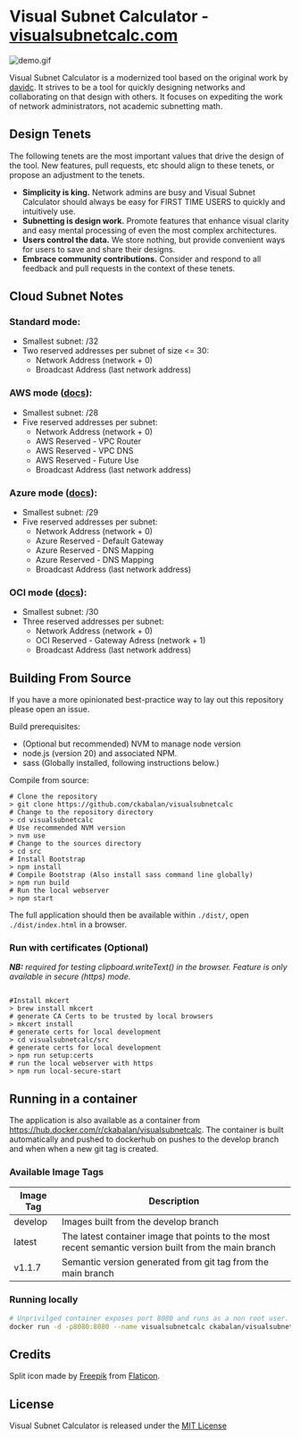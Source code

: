 # Visual Subnet Calculator - [visualsubnetcalc.com](https://visualsubnetcalc.com)

![demo.gif](src%2Fdemo.gif)

Visual Subnet Calculator is a modernized tool based on the original work by [davidc](https://github.com/davidc/subnets).
It strives to be a tool for quickly designing networks and collaborating on that design with others. It focuses on
expediting the work of network administrators, not academic subnetting math.

## Design Tenets

The following tenets are the most important values that drive the design of the tool. New features, pull requests, etc
should align to these tenets, or propose an adjustment to the tenets.

- **Simplicity is king.** Network admins are busy and Visual Subnet Calculator should always be easy for FIRST TIME USERS to
  quickly and intuitively use.
- **Subnetting is design work.** Promote features that enhance visual clarity and easy mental processing of even the most
  complex architectures.
- **Users control the data.** We store nothing, but provide convenient ways for users to save and share their designs.
- **Embrace community contributions.** Consider and respond to all feedback and pull requests in the context of these
  tenets.

## Cloud Subnet Notes

### Standard mode:

- Smallest subnet: /32
- Two reserved addresses per subnet of size <= 30:
  - Network Address (network + 0)
  - Broadcast Address (last network address)

### AWS mode ([docs](https://docs.aws.amazon.com/vpc/latest/userguide/subnet-sizing.html)):

- Smallest subnet: /28
- Five reserved addresses per subnet:
  - Network Address (network + 0)
  - AWS Reserved - VPC Router
  - AWS Reserved - VPC DNS
  - AWS Reserved - Future Use
  - Broadcast Address (last network address)

### Azure mode ([docs](https://learn.microsoft.com/en-us/azure/virtual-network/virtual-networks-faq#are-there-any-restrictions-on-using-ip-addresses-within-these-subnets)):

- Smallest subnet: /29
- Five reserved addresses per subnet:
  - Network Address (network + 0)
  - Azure Reserved - Default Gateway
  - Azure Reserved - DNS Mapping
  - Azure Reserved - DNS Mapping
  - Broadcast Address (last network address)

### OCI mode ([docs](https://docs.oracle.com/en-us/iaas/Content/Network/Concepts/overview.htm#Reserved__reserved_subnet)):

- Smallest subnet: /30
- Three reserved addresses per subnet:
  - Network Address (network + 0)
  - OCI Reserved - Gateway Adress (network + 1)
  - Broadcast Address (last network address)

## Building From Source

If you have a more opinionated best-practice way to lay out this repository please open an issue.

Build prerequisites:

- (Optional but recommended) NVM to manage node version
- node.js (version 20) and associated NPM.
- sass (Globally installed, following instructions below.)

Compile from source:

```shell
# Clone the repository
> git clone https://github.com/ckabalan/visualsubnetcalc
# Change to the repository directory
> cd visualsubnetcalc
# Use recommended NVM version
> nvm use
# Change to the sources directory
> cd src
# Install Bootstrap
> npm install
# Compile Bootstrap (Also install sass command line globally)
> npm run build
# Run the local webserver
> npm start
```

The full application should then be available within `./dist/`, open `./dist/index.html` in a browser.

### Run with certificates (Optional)

**_NB:_** _required for testing clipboard.writeText() in the browser. Feature is only available in secure (https) mode._

```shell

#Install mkcert
> brew install mkcert
# generate CA Certs to be trusted by local browsers
> mkcert install
# generate certs for local development
> cd visualsubnetcalc/src
# generate certs for local development
> npm run setup:certs
# run the local webserver with https
> npm run local-secure-start
```

## Running in a container

The application is also available as a container from https://hub.docker.com/r/ckabalan/visualsubnetcalc.
The container is built automatically and pushed to dockerhub on pushes to the develop branch and when when a new git tag is created.

### Available Image Tags

| Image Tag | Description                                                                                           |
| --------- | ----------------------------------------------------------------------------------------------------- |
| develop   | Images built from the develop branch                                                                  |
| latest    | The latest container image that points to the most recent semantic version built from the main branch |
| v1.1.7    | Semantic version generated from git tag from the main branch                                          |

### Running locally

```bash
# Unprivilged container exposes port 8080 and runs as a non root user.
docker run -d -p8080:8080 --name visualsubnetcalc ckabalan/visualsubnetcalc:latest
```

## Credits

Split icon made by [Freepik](https://www.flaticon.com/authors/freepik) from [Flaticon](https://www.flaticon.com/).

## License

Visual Subnet Calculator is released under the [MIT License](https://opensource.org/licenses/MIT)
